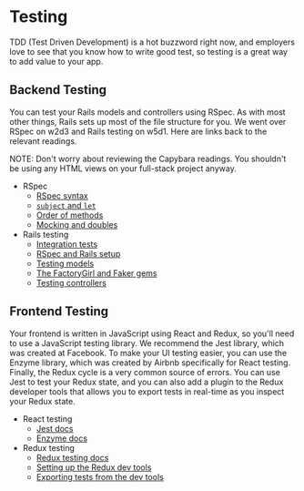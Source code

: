 # Testing

TDD (Test Driven Development) is a hot buzzword right now, and employers love to see that you know how to write good test, so testing is a great way to add value to your app.

## Backend Testing

You can test your Rails models and controllers using RSpec.
As with most other things, Rails sets up most of the file structure for you.
We went over RSpec on w2d3 and Rails testing on w5d1.
Here are links back to the relevant readings.

NOTE: Don't worry about reviewing the Capybara readings.
You shouldn't be using any HTML views on your full-stack project anyway.

* RSpec
  * [RSpec syntax][rspec-syntax]
  * [`subject` and `let`][subject-and-let]
  * [Order of methods][order-of-rspec-methods]
  * [Mocking and doubles][mocking-and-doubles]
* Rails testing
  * [Integration tests][integration-tests]
  * [RSpec and Rails setup][rspec-and-rails]
  * [Testing models][testing-models]
  * [The FactoryGirl and Faker gems][factorygirl-and-faker]
  * [Testing controllers][testing-controllers]

[rspec-syntax]: ../../../ruby/readings/rspec-syntax.md
[subject-and-let]: ../../../ruby/readings/subject-and-let.md
[order-of-rspec-methods]: ../../../ruby/readings/rspec-order.md
[mocking-and-doubles]: ../../../ruby/readings/test-doubles.md
[integration-tests]: ../../../rails/readings/integration-testing.md
[rspec-and-rails]: ../../../rails/readings/rspec-and-rails-setup.md
[testing-models]: ../../../rails/readings/rspec-models.md
[factorygirl-and-faker]: ../../../rails/readings/factorygirl-and-faker.md
[testing-controllers]: ../../../rails/readings/respec-controllers.md

## Frontend Testing

Your frontend is written in JavaScript using React and Redux, so you'll need to use a JavaScript testing library.
We recommend the Jest library, which was created at Facebook.
To make your UI testing easier, you can use the Enzyme library, which was created by Airbnb specifically for React testing.
Finally, the Redux cycle is a very common source of errors.
You can use Jest to test your Redux state, and you can also add a plugin to the Redux developer tools that allows you to export tests in real-time as you inspect your Redux state.

* React testing
  * [Jest docs][jest]
  * [Enzyme docs][enzyme]
* Redux testing
  * [Redux testing docs][redux-testing-docs]
  * [Setting up the Redux dev tools][redux-dev-tools]
  * [Exporting tests from the dev tools][gentest]

[jest]: https://facebook.github.io/jest/
[enzyme]: http://airbnb.io/enzyme/
[redux-testing-docs]: http://redux.js.org/docs/recipes/WritingTests.html
[redux-dev-tools]: ../../../react/readings/redux_dev_tools.md
[gentest]: https://github.com/lapanoid/redux-devtools-gentest-plugin
